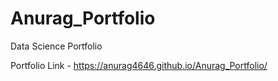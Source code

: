 # Anurag_Portfolio
Data Science Portfolio

Portfolio Link - https://anurag4646.github.io/Anurag_Portfolio/

